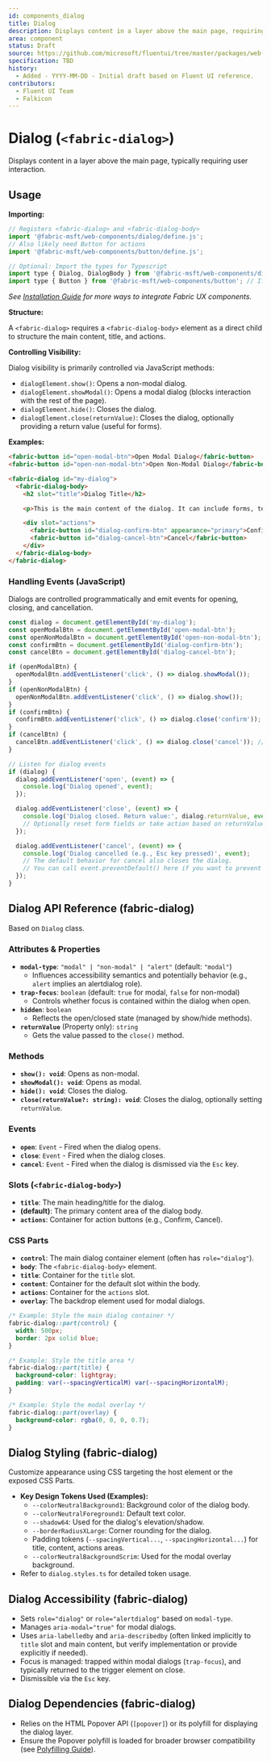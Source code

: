 ```yaml
---
id: components_dialog
title: Dialog
description: Displays content in a layer above the main page, requiring user interaction.
area: component
status: Draft
source: https://github.com/microsoft/fluentui/tree/master/packages/web-components/src/dialog
specification: TBD
history:
  - Added - YYYY-MM-DD - Initial draft based on Fluent UI reference.
contributors:
  - Fluent UI Team
  - Falkicon
---
```


# Dialog (`<fabric-dialog>`)

<!-- BEGIN-SECTION: Dialog Overview -->
Displays content in a layer above the main page, typically requiring user interaction.
<!-- END-SECTION: Dialog Overview -->

## Usage

**Importing:**

```javascript
// Registers <fabric-dialog> and <fabric-dialog-body>
import '@fabric-msft/web-components/dialog/define.js';
// Also likely need Button for actions
import '@fabric-msft/web-components/button/define.js';

// Optional: Import the types for Typescript
import type { Dialog, DialogBody } from '@fabric-msft/web-components/dialog';
import type { Button } from '@fabric-msft/web-components/button'; // If interacting via JS
```

*See [Installation Guide](../../guides/installation.md) for more ways to integrate Fabric UX components.*

**Structure:**

A `<fabric-dialog>` requires a `<fabric-dialog-body>` element as a direct child to structure the main content, title, and actions.

**Controlling Visibility:**

Dialog visibility is primarily controlled via JavaScript methods:

*   `dialogElement.show()`: Opens a non-modal dialog.
*   `dialogElement.showModal()`: Opens a modal dialog (blocks interaction with the rest of the page).
*   `dialogElement.hide()`: Closes the dialog.
*   `dialogElement.close(returnValue)`: Closes the dialog, optionally providing a return value (useful for forms).

**Examples:**

```html
<fabric-button id="open-modal-btn">Open Modal Dialog</fabric-button>
<fabric-button id="open-non-modal-btn">Open Non-Modal Dialog</fabric-button>

<fabric-dialog id="my-dialog">
  <fabric-dialog-body>
    <h2 slot="title">Dialog Title</h2>

    <p>This is the main content of the dialog. It can include forms, text, or other components.</p>

    <div slot="actions">
      <fabric-button id="dialog-confirm-btn" appearance="primary">Confirm</fabric-button>
      <fabric-button id="dialog-cancel-btn">Cancel</fabric-button>
    </div>
  </fabric-dialog-body>
</fabric-dialog>
```

### Handling Events (JavaScript)

Dialogs are controlled programmatically and emit events for opening, closing, and cancellation.

```javascript
const dialog = document.getElementById('my-dialog');
const openModalBtn = document.getElementById('open-modal-btn');
const openNonModalBtn = document.getElementById('open-non-modal-btn');
const confirmBtn = document.getElementById('dialog-confirm-btn');
const cancelBtn = document.getElementById('dialog-cancel-btn');

if (openModalBtn) {
  openModalBtn.addEventListener('click', () => dialog.showModal());
}
if (openNonModalBtn) {
  openNonModalBtn.addEventListener('click', () => dialog.show());
}
if (confirmBtn) {
  confirmBtn.addEventListener('click', () => dialog.close('confirm')); // Close with return value
}
if (cancelBtn) {
  cancelBtn.addEventListener('click', () => dialog.close('cancel')); // Close with return value
}

// Listen for dialog events
if (dialog) {
  dialog.addEventListener('open', (event) => {
    console.log('Dialog opened', event);
  });

  dialog.addEventListener('close', (event) => {
    console.log('Dialog closed. Return value:', dialog.returnValue, event);
    // Optionally reset form fields or take action based on returnValue
  });

  dialog.addEventListener('cancel', (event) => {
    console.log('Dialog cancelled (e.g., Esc key pressed)', event);
    // The default behavior for cancel also closes the dialog.
    // You can call event.preventDefault() here if you want to prevent closing on Esc.
  });
}
```

<!-- END-SECTION: Dialog Usage -->

## Dialog API Reference (fabric-dialog)

Based on `Dialog` class.

### Attributes & Properties

*   **`modal-type`**: `"modal" | "non-modal" | "alert"` (default: `"modal"`)
    *   Influences accessibility semantics and potentially behavior (e.g., `alert` implies an alertdialog role).
*   **`trap-focus`**: `boolean` (default: `true` for modal, `false` for non-modal)
    *   Controls whether focus is contained within the dialog when open.
*   **`hidden`**: `boolean`
    *   Reflects the open/closed state (managed by show/hide methods).
*   **`returnValue`** (Property only): `string`
    *   Gets the value passed to the `close()` method.

### Methods

*   **`show(): void`**: Opens as non-modal.
*   **`showModal(): void`**: Opens as modal.
*   **`hide(): void`**: Closes the dialog.
*   **`close(returnValue?: string): void`**: Closes the dialog, optionally setting `returnValue`.

### Events

*   **`open`**: `Event` - Fired when the dialog opens.
*   **`close`**: `Event` - Fired when the dialog closes.
*   **`cancel`**: `Event` - Fired when the dialog is dismissed via the `Esc` key.

### Slots (`<fabric-dialog-body>`)

*   **`title`**: The main heading/title for the dialog.
*   **(default)**: The primary content area of the dialog body.
*   **`actions`**: Container for action buttons (e.g., Confirm, Cancel).

### CSS Parts

*   **`control`**: The main dialog container element (often has `role="dialog"`).
*   **`body`**: The `<fabric-dialog-body>` element.
*   **`title`**: Container for the `title` slot.
*   **`content`**: Container for the default slot within the body.
*   **`actions`**: Container for the `actions` slot.
*   **`overlay`**: The backdrop element used for modal dialogs.

```css
/* Example: Style the main dialog container */
fabric-dialog::part(control) {
  width: 500px;
  border: 2px solid blue;
}

/* Example: Style the title area */
fabric-dialog::part(title) {
  background-color: lightgray;
  padding: var(--spacingVerticalM) var(--spacingHorizontalM);
}

/* Example: Style the modal overlay */
fabric-dialog::part(overlay) {
  background-color: rgba(0, 0, 0, 0.7);
}
```

<!-- END-SECTION: Dialog API -->

## Dialog Styling (fabric-dialog)

Customize appearance using CSS targeting the host element or the exposed CSS Parts.

*   **Key Design Tokens Used (Examples):**
    *   `--colorNeutralBackground1`: Background color of the dialog body.
    *   `--colorNeutralForeground1`: Default text color.
    *   `--shadow64`: Used for the dialog's elevation/shadow.
    *   `--borderRadiusXLarge`: Corner rounding for the dialog.
    *   Padding tokens (`--spacingVertical...`, `--spacingHorizontal...`) for title, content, actions areas.
    *   `--colorNeutralBackgroundScrim`: Used for the modal overlay background.
*   Refer to `dialog.styles.ts` for detailed token usage.

## Dialog Accessibility (fabric-dialog)

*   Sets `role="dialog"` or `role="alertdialog"` based on `modal-type`.
*   Manages `aria-modal="true"` for modal dialogs.
*   Uses `aria-labelledby` and `aria-describedby` (often linked implicitly to `title` slot and main content, but verify implementation or provide explicitly if needed).
*   Focus is managed: trapped within modal dialogs (`trap-focus`), and typically returned to the trigger element on close.
*   Dismissible via the `Esc` key.

## Dialog Dependencies (fabric-dialog)

*   Relies on the HTML Popover API (`[popover]`) or its polyfill for displaying the dialog layer.
*   Ensure the Popover polyfill is loaded for broader browser compatibility (see [Polyfilling Guide](../../guides/polyfilling.md)).
 